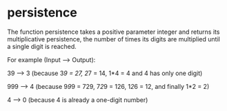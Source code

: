 # persistence
The function persistence takes a positive parameter integer and returns its multiplicative persistence, the number of times its digits are multiplied until a single digit is reached.

For example (Input --> Output):

39 --> 3 (because 3*9 = 27, 2*7 = 14, 1*4 = 4 and 4 has only one digit)

999 --> 4 (because 9*9*9 = 729, 7*2*9 = 126, 1*2*6 = 12, and finally 1*2 = 2)

4 --> 0 (because 4 is already a one-digit number)
